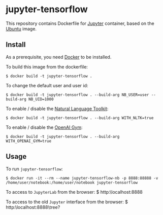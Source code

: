# jupyter-tensorflow

This repository contains Dockerfile for [Jupyter](https://www.jupyter.org)
container, based on the [Ubuntu](https://hub.docker.com/r/_/ubuntu/) image.

## Install

As a prerequisite, you need [Docker](https://docker.com) to be installed.

To build this image from the dockerfile:

	$ docker build -t jupyter-tensorflow .

To change the default user and user id:

	$ docker build -t jupyter-tensorflow . --build-arg NB_USER=user --build-arg NB_UID=1000

To enable / disable the [Natural Language Toolkit](https://www.nltk.org):

	$ docker build -t jupyter-tensorflow . --build-arg WITH_NLTK=true

To enable / disable the [OpenAI Gym](https://gym.openai.com):

	$ docker build -t jupyter-tensorflow . --build-arg WITH_OPENAI_GYM=true

## Usage

To run `jupyter-tensorflow`:

	$ docker run -it --rm --name jupyter-tensorflow-nb -p 8888:88888 -v /home/user/notebook:/home/user/notebook jupyter-tensorflow

To access to `JupyterLab` from the browser:
	$ http:\\localhost:8888

To access to the old `Jupyter` interface from the browser:
	$ http:\\localhost:8888\tree?

